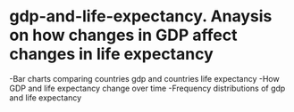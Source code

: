 # gdp-and-life-expectancy. Anaysis on how changes in GDP affect changes in life expectancy
-Bar charts comparing countries gdp and countries life expectancy
-How GDP and life expectancy change over time
-Frequency distributions of gdp and life expectancy
